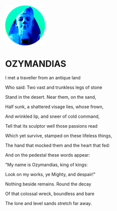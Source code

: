 ![Egyptian Bust](icon.png)
# OZYMANDIAS

I met a traveller from an antique land

Who said: Two vast and trunkless legs of stone

Stand in the desert. Near them, on the sand,

Half sunk, a shattered visage lies, whose frown,

And wrinkled lip, and sneer of cold command,

Tell that its sculptor well those passions read

Which yet survive, stamped on these lifeless things,

The hand that mocked them and the heart that fed:

And on the pedestal these words appear:

"My name is Ozymandias, king of kings:

Look on my works, ye Mighty, and despair!"

Nothing beside remains. Round the decay

Of that colossal wreck, boundless and bare

The lone and level sands stretch far away.
